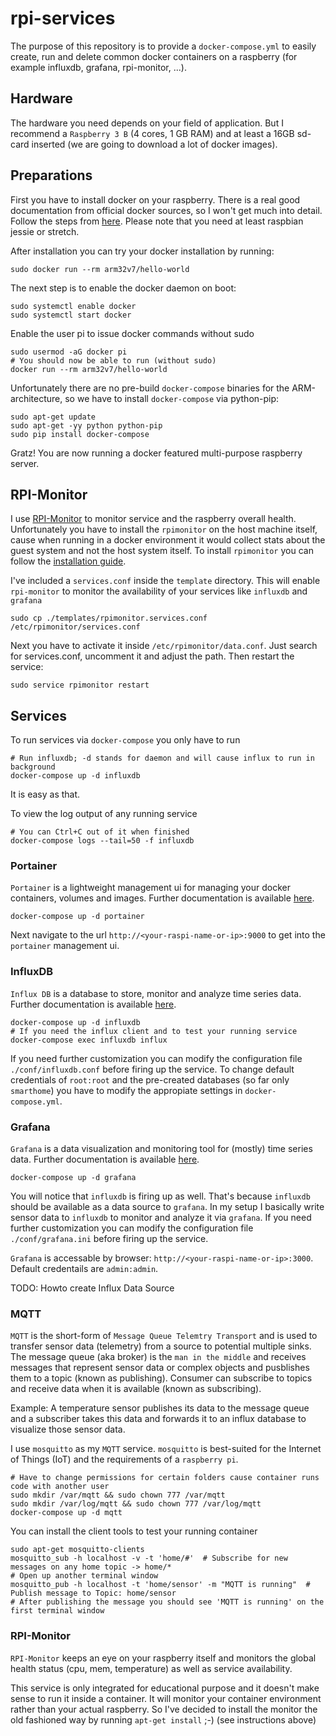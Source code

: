 # rpi-services

The purpose of this repository is to provide a `docker-compose.yml` to easily create, run and delete common docker containers on a raspberry (for example influxdb, grafana, rpi-monitor, ...).

## Hardware

The hardware you need depends on your field of application. But I recommend a `Raspberry 3 B` (4 cores, 1 GB RAM) and at least a 16GB sd-card inserted (we are going to download a lot of docker images).

## Preparations

First you have to install docker on your raspberry. There is a real good documentation from official docker sources, so I won't get much into detail.
Follow the steps from [here](https://docs.docker.com/engine/installation/linux/docker-ce/debian/#upgrade-docker-ce). 
Please note that you need at least raspbian jessie or stretch.

After installation you can try your docker installation by running:

    sudo docker run --rm arm32v7/hello-world

The next step is to enable the docker daemon on boot:

    sudo systemctl enable docker
    sudo systemctl start docker

Enable the user pi to issue docker commands without sudo

    sudo usermod -aG docker pi
    # You should now be able to run (without sudo)
    docker run --rm arm32v7/hello-world

Unfortunately there are no pre-build `docker-compose` binaries for the ARM-architecture, so we have to install `docker-compose` via python-pip:

    sudo apt-get update
    sudo apt-get -yy python python-pip
    sudo pip install docker-compose 

Gratz! You are now running a docker featured multi-purpose raspberry server.

## RPI-Monitor 

I use [RPI-Monitor](http://rpi-experiences.blogspot.de/p/rpi-monitor.html) to monitor service and the raspberry overall health.
Unfortunately you have to install the `rpimonitor` on the host machine itself, cause when running in a docker environment it would collect stats about the guest system and not the host system itself.
To install `rpimonitor` you can follow the [installation guide](http://rpi-experiences.blogspot.de/p/rpi-monitor-installation.html).

I've included a `services.conf` inside the `template` directory. This will enable `rpi-monitor` to monitor the availability of your services like `influxdb` and `grafana`

    sudo cp ./templates/rpimonitor.services.conf /etc/rpimonitor/services.conf

Next you have to activate it inside `/etc/rpimonitor/data.conf`. Just search for services.conf, uncomment it and adjust the path. Then restart the service:

    sudo service rpimonitor restart

## Services 

To run services via `docker-compose` you only have to run

    # Run influxdb; -d stands for daemon and will cause influx to run in background
    docker-compose up -d influxdb

It is easy as that.

To view the log output of any running service

    # You can Ctrl+C out of it when finished
    docker-compose logs --tail=50 -f influxdb

### Portainer

`Portainer` is a lightweight management ui for managing your docker containers, volumes and images. Further documentation is available [here](https://portainer.io/).

    docker-compose up -d portainer

Next navigate to the url `http://<your-raspi-name-or-ip>:9000` to get into the `portainer` management ui. 

### InfluxDB

`Influx DB` is a database to store, monitor and analyze time series data. Further documentation is available [here](https://docs.influxdata.com/influxdb/v1.4/).

    docker-compose up -d influxdb
    # If you need the influx client and to test your running service
    docker-compose exec influxdb influx

If you need further customization you can modify the configuration file `./conf/influxdb.conf` before firing up the service.
To change default credentials of `root:root` and the pre-created databases (so far only `smarthome`) you have to modify the appropiate settings in `docker-compose.yml`.

### Grafana

`Grafana` is a data visualization and monitoring tool for (mostly) time series data. Further documentation is available [here](https://grafana.com/).

    docker-compose up -d grafana

You will notice that `influxdb` is firing up as well. That's because `influxdb` should be available as a data source to `grafana`. 
In my setup I basically write sensor data to `influxdb` to monitor and analyze it via `grafana`.
If you need further customization you can modify the configuration file `./conf/grafana.ini` before firing up the service.

`Grafana` is accessable by browser: `http://<your-raspi-name-or-ip>:3000`. Default credentails are `admin:admin`.

TODO: Howto create Influx Data Source

### MQTT

`MQTT` is the short-form of `Message Queue Telemtry Transport` and is used to transfer sensor data (telemetry) from a source to potential multiple sinks. 
The message queue (aka broker) is the `man in the middle` and receives messages that represent sensor data or complex objects and pusblishes them to a topic (known as publishing). 
Consumer can subscribe to topics and receive data when it is available (known as subscribing).

Example: A temperature sensor publishes its data to the message queue and a subscriber takes this data and forwards it to an influx database to visualize those sensor data.

I use `mosquitto` as my `MQTT` service. `mosquitto` is best-suited for the Internet of Things (IoT) and the requirements of a `raspberry pi`.

    # Have to change permissions for certain folders cause container runs code with another user
    sudo mkdir /var/mqtt && sudo chown 777 /var/mqtt
    sudo mkdir /var/log/mqtt && sudo chown 777 /var/log/mqtt
    docker-compose up -d mqtt

You can install the client tools to test your running container

    sudo apt-get mosquitto-clients
    mosquitto_sub -h localhost -v -t 'home/#'  # Subscribe for new messages on any home topic -> home/*
    # Open up another terminal window
    mosquitto_pub -h localhost -t 'home/sensor' -m "MQTT is running"  # Publish message to Topic: home/sensor
    # After publishing the message you should see 'MQTT is running' on the first terminal window 

### RPI-Monitor

`RPI-Monitor` keeps an eye on your raspberry itself and monitors the global health status (cpu, mem, temperature) as well as service availability.

This service is only integrated for educational purpose and it doesn't make sense to run it inside a container. It will monitor your container environment rather than your actual raspberry.
So I've decided to install the monitor the old fashioned way by running `apt-get install` ;-) (see instructions above)
